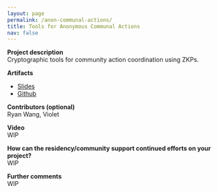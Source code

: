 ```yaml
---
layout: page
permalink: /anon-communal-actions/
title: Tools for Anonymous Communal Actions
nav: false
---
```


**Project description**  
Cryptographic tools for community action coordination using ZKPs.

**Artifacts**

- [Slides](https://pitch.com/v/anon-coordination-k6d4yx)
- [Github](https://github.com/ryanycw/anon-coordination)

**Contributors (optional)**  
Ryan Wang, Violet

**Video**  
WIP

**How can the residency/community support continued efforts on your project?**  
WIP

**Further comments**  
WIP
